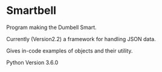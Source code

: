 # Smartbell
Program making the Dumbell Smart.

Currently (Version2.2) a framework for handling JSON data.

Gives in-code examples of objects and their utility.

Python Version 3.6.0
